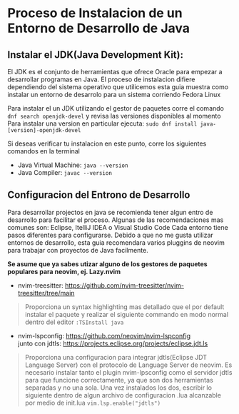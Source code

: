 # Proceso de Instalacion de un Entorno de Desarrollo de Java

## Instalar el JDK(Java Development Kit):  
El JDK es el conjunto de herramientas que ofrece Oracle para empezar a
desarrollar programas en Java. El proceso de instalacion difiere
dependiendo del sistema operativo que utilicemos esta guia muestra como
instalar un entorno de desarrolo para un sistema corriendo Fedora Linux

Para instalar el un JDK utilizando el gestor de paquetes corre el comando
`dnf search openjdk-devel`
y revisa las versiones disponibles al momento
Para instalar una version en particular ejecuta:
`sudo dnf install java-[version]-openjdk-devel`

Si deseas verificar tu instalacion en este punto, corre los siguientes
comandos en la terminal
- Java Virtual Machine: `java --version`
- Java Compiler: `javac --version`

## Configuracion del Entrono de Desarrollo
Para desarrollar projectos en java se recomienda tener algun entro de
desarrollo para facilitar el proceso. Algunas de las recomendaciones
mas comunes son: Eclipse, ItelliJ IDEA o Visual Studio Code
Cada entorno tiene pasos diferentes para configurarse. Debido a que no
me gusta utilizar entornos de desarrollo, esta guia recomendara varios
pluggins de neovim para trabajar con proyectos de Java facilmente.

**Se asume que ya sabes utizar alguno de los gestores de paquetes
populares para neovim, ej. Lazy.nvim**

* nvim-treesitter: https://github.com/nvim-treesitter/nvim-treesitter/tree/main
>Proporciona un syntax highlighting mas detallado que el por default
instalar el paquete y realizar el siguiente commando en modo normal
dentro del editor `:TSInstall java`

* nvim-lspconfig: https://github.com/neovim/nvim-lspconfig  
  junto con jdtls: https://projects.eclipse.org/projects/eclipse.jdt.ls  
>Proporciona una configuracion para integrar jdtls(Eclipse JDT Language Server)
con el protocolo de Language Server de neovim. Es necesario instalar tanto el
plugin nvim-lpsconfig como el servidor jdtls para que funcione correctamente,
ya que son dos herramientas separadas y no una sola.
Una vez instalados los dos, escribir lo siguiente dentro de algun archivo de
configuracion .lua alcanzable por medio de init.lua `vim.lsp.enable("jdtls")`


